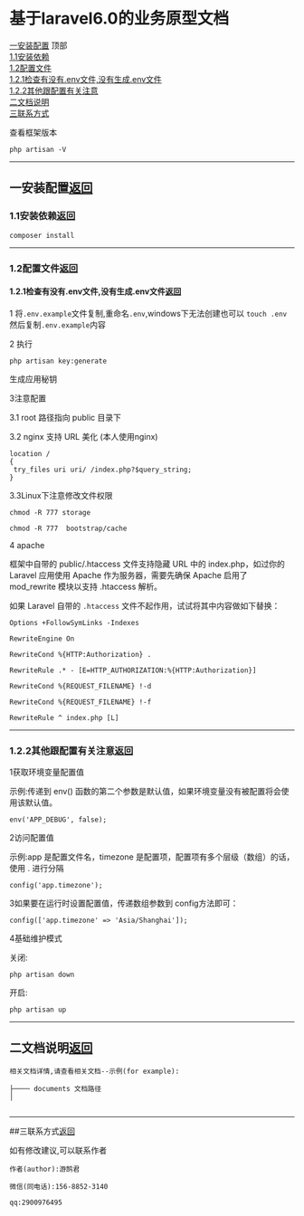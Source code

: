 # 基于laravel6.0的业务原型文档

[一安装配置](#1)   <span id="0">顶部</span>
<br>
[1.1安装依赖](#1.1)
<br>
[1.2配置文件](#1.2)
<br>
[1.2.1检查有没有.env文件,没有生成.env文件](#1.2.1)
<br>
[1.2.2其他跟配置有关注意](#1.2.2)
<br>
[二文档说明](#2)
<br>
[三联系方式](#3)
<br>

查看框架版本


`php artisan -V`

---
## <span id="1.1">一安装配置</span>[返回](#0)
### <span id="1.1">1.1安装依赖</span>[返回](#0)

```
composer install
```

---

### <span id="1.2">1.2配置文件[返回](#0)

#### <span id="1.2.1"></span>1.2.1检查有没有.env文件,没有生成.env文件[返回](#0)

1 将`.env.example`文件复制,重命名`.env`,windows下无法创建也可以 `touch .env`然后复制`.env.example`内容

2 执行 

```
php artisan key:generate
```

生成应用秘钥

3注意配置

3.1 root 路径指向 public 目录下

3.2 nginx 支持 URL 美化 (本人使用nginx)

```
location /
{
 try_files uri uri/ /index.php?$query_string;
}

```

3.3Linux下注意修改文件权限

```
chmod -R 777 storage
```

```
chmod -R 777  bootstrap/cache
```



4 apache

框架中自带的 public/.htaccess 文件支持隐藏 URL 中的 index.php，如过你的 Laravel 应用使用 Apache 作为服务器，需要先确保 Apache 启用了 mod_rewrite 模块以支持 .htaccess 解析。

如果 Laravel 自带的 `.htaccess` 文件不起作用，试试将其中内容做如下替换：

```
Options +FollowSymLinks -Indexes

RewriteEngine On

RewriteCond %{HTTP:Authorization} .

RewriteRule .* - [E=HTTP_AUTHORIZATION:%{HTTP:Authorization}]

RewriteCond %{REQUEST_FILENAME} !-d

RewriteCond %{REQUEST_FILENAME} !-f

RewriteRule ^ index.php [L]

```

---

### <span id="1.2.2"></span>1.2.2其他跟配置有关注意[返回](#0)

1获取环境变量配置值


示例:传递到 env() 函数的第二个参数是默认值，如果环境变量没有被配置将会使用该默认值。

```
env('APP_DEBUG', false);
```

2访问配置值

示例:app 是配置文件名，timezone 是配置项，配置项有多个层级（数组）的话，使用 . 进行分隔

```
config('app.timezone'); 
```

3如果要在运行时设置配置值，传递数组参数到 config方法即可：

```
config(['app.timezone' => 'Asia/Shanghai']);
```

4基础维护模式

关闭:

`php artisan down`

开启:

`php artisan up`

---

 ## <span id="2">二文档说明</span>[返回](#0)

```
相关文档详情,请查看相关文档--示例(for example):

├──── documents 文档路径  
│


```

---

##<span id="3">三联系方式</span>[返回](#0)

如有修改建议,可以联系作者

```
作者(author):游鹄君

微信(同电话):156-8852-3140

qq:2900976495

```

